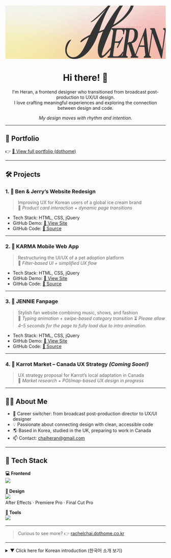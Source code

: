 <p align="center">
   <img src="https://github.com/rachel0919/portfolio/blob/main/asset/profileImgGithub_wide.png?raw=true" width="600" alt="Heran logo">
</p>

<h1 align="center">Hi there! 👋</h1>
<p align="center">
I'm Heran, a frontend designer who transitioned from broadcast post-production to UX/UI design.<br>
I love crafting meaningful experiences and exploring the connection between design and code.
</p>

<p align="center"><em>My design moves with rhythm and intention.</em></p>

---

## 🔗 Portfolio

👉 [📂 View full portfolio (dothome)](http://rachelchai.dothome.co.kr/)

---

## 🛠️ Projects

### 1. 📌 **Ben & Jerry’s Website Redesign**  
> Improving UX for Korean users of a global ice cream brand  
📌 *Product card interaction + dynamic page transitions*

- Tech Stack: HTML, CSS, jQuery  
- GitHub Demo: [🔗 View Site](https://rachel0919.github.io/study310/project002/index.html)  
- GitHub Code: [🔗 Source](https://github.com/rachel0919/study310/blob/main/project002/index.html)

---

### 2. 📌 **KARMA Mobile Web App**  
> Restructuring the UI/UX of a pet adoption platform  
📌 *Filter-based UI + simplified UX flow*

- Tech Stack: HTML, CSS, jQuery  
- GitHub Demo: [🔗 View Site](https://rachel0919.github.io/study310/project001/index.html)  
- GitHub Code: [🔗 Source](https://github.com/rachel0919/study310/blob/main/project001/index.html)

---

### 3. 📌 **JENNIE Fanpage**  
> Stylish fan website combining music, shows, and fashion  
📌 *Typing animation + swipe-based category transition*
> ⏳ *Please allow 4–5 seconds for the page to fully load due to intro animation.*

- Tech Stack: HTML, CSS, jQuery  
- GitHub Demo: [🔗 View Site](https://rachel0919.github.io/study310/project_003_Jennie/index.html)  
- GitHub Code: [🔗 Source](https://github.com/rachel0919/study310/blob/main/project_003_Jennie/index.html)

---

### 4. 🧡 **Karrot Market – Canada UX Strategy** *(Coming Soon!)*  
> UX strategy proposal for Karrot’s local adaptation in Canada  
📌 *Market research + POI/map-based UX design in progress*

---

## 👩‍💻 About Me

- 🔄 Career switcher: from broadcast post-production director to UX/UI designer  
- 💡 Passionate about connecting design with clean, accessible code  
- 🌎 Based in Korea, studied in the UK, preparing to work in Canada  
- 📫 Contact: chaiheran@gmail.com

---

## 🧰 Tech Stack

**💻 Frontend**  
<img src="https://skillicons.dev/icons?i=html,css,js,jquery" />

**🎨 Design**  
<img src="https://skillicons.dev/icons?i=figma,ps" />  
After Effects · Premiere Pro · Final Cut Pro

**🔧 Tools**  
<img src="https://skillicons.dev/icons?i=github,vscode" />

---

> Curious to see more? 👉 [rachelchai.dothome.co.kr](http://rachelchai.dothome.co.kr/)

---

<details>
<summary>▼ Click here for Korean introduction (한국어 소개 보기)</summary>

<br/>

**방송 후반작업 디렉터에서 UX/UI 디자이너로 전향한 프론트엔드 디자이너 Heran입니다.**  
사용자에게 의미 있는 경험을 만드는 걸 좋아하고,  
디자인과 코드를 잇는 연결점을 고민하며 작업합니다.

- 🔄 커리어 전환: 방송 후반작업 디렉터 → UX/UI 디자이너  
- 💡 디자인과 퍼블리싱의 연결고리를 고민합니다.  
- 🌎 한국에서 영국을 거쳐, 현재 캐나다 취업을 준비 중  
- 📫 이메일: chaiheran@gmail.com

</details>
